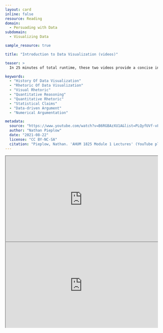```yaml
---
layout: card
inline: false
resource: Reading
domain:
  - Persuading with Data
subdomain:
  - Visualizing Data

sample_resource: true

title: "Introduction to Data Visualization (videos)"

teaser: >
  In 25 minutes of total runtime, these two videos provide a concise in-depth introduction to the rhetorical principles of data visualization. The first video summarizes the history of persuasive visualizations with three key examples from the 19th century by John Snow, Florence Nightingale, and W.E.B. DuBois. The second video lays out six key principles of data visualization and explains what can go wrong when these principles are violated. 

keywords:
  - "History Of Data Visualization"
  - "Rhetoric Of Data Visualization"
  - "Visual Rhetoric"
  - "Quantitative Reasoning"
  - "Quantitative Rhetoric"
  - "Statistical Claims"
  - "Data-driven Argument"
  - "Numerical Argumentation"

metadata:
  source: "https://www.youtube.com/watch?v=B6RGBAzXU1A&list=PLQyfUVf-vFTJMuluE7y9mPRxK9-iSxYyQ"
  author: "Nathan Pieplow"
  date: "2021-08-22"
  license: "CC BY-NC-SA"
  citation: "Pieplow, Nathan. 'AHUM 1825 Module 1 Lectures' (YouTube playlist). Data Advocacy 4 All, University of Colorado. 22 Aug 2021. "
---
```


<div style="border:none; max-width: 1280px"><div style="position: relative; padding-bottom: 56.25%; height: 0; overflow: hidden;"><iframe src="https://www.youtube.com/embed/B6RGBAzXU1A?si=-tc0-fcPbpv9vin_?si=N4qb71cs-yWizJfc?videoseries?list=PL9_5y1s7b_5bUQ0dfnXgwzjjEnDWQ7NLS&rel=0" width="1280" height="720" title="The Spell of Data Viz (and how to cast it)" style="position: absolute; top: 0; left: 0; right: 0; bottom: 0; height: 100%; max-width: 100%;"></iframe></div></div>
<div style="border:none; max-width: 1280px"><div style="position: relative; padding-bottom: 56.25%; height: 0; overflow: hidden;"><iframe src="https://www.youtube.com/embed/8UgF0X-FETs?si=5-ofT4dUUPSJnRCh?si=N4qb71cs-yWizJfc?videoseries?list=PL9_5y1s7b_5bUQ0dfnXgwzjjEnDWQ7NLS&rel=0" width="1280" height="720" title="Do the Awesome, Avoid the Bad in Data Visualization" style="position: absolute; top: 0; left: 0; right: 0; bottom: 0; height: 100%; max-width: 100%;"></iframe></div></div>




